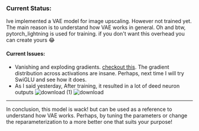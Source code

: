 ### Current Status:
  Ive implemented a VAE model for image upscaling. However not trained yet. The main reason is to understand how VAE works in general.
  Oh and btw, pytorch_lightning is used for training. if you don't want this overhead you can create yours 😂

#### Current Issues:
  - Vanishing and exploding gradients. [checkout this](./vae-testing).  The gradient distribution across activations are insane. Perhaps, next time I will try SwiGLU and see how it does. 
  - As I said yesterday, After training, it resulted in a lot of deed neuron outputs
    ![download (1)](https://github.com/user-attachments/assets/76141c38-d495-486b-8aca-bf899d43ffa5)
    ![download](https://github.com/user-attachments/assets/f44a68e8-4536-4a8f-b09d-128626cfd0e4)

---

In conclusion, this model is wack! but can be used as a reference to understand how VAE works. Perhaps, by tuning the parameters or change the reparameterization to a more better one that suits your purpose! 
